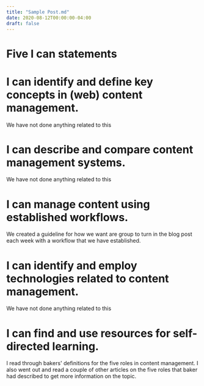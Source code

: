 ```yaml
---
title: "Sample Post.md"
date: 2020-08-12T00:00:00-04:00
draft: false
---
```


Five I can statements 
=====================
I can identify and define key concepts in (web) content management.   
===================================================================
We have not done anything related to this 

I can describe and compare content management systems.  
======================================================
We have not done anything related to this 

I can manage content using established workflows.  
=================================================
We created a guideline for how we want are group to turn in the blog post each week with a workflow that we have established.   

I can identify and employ technologies related to content management.  
=====================================================================
We have not done anything related to this 

I can find and use resources for self-directed learning.   
========================================================
I read through bakers' definitions for the five roles in content management. I also went out and read a couple of other articles on the five roles that baker had described to get more information on the topic. 

 
